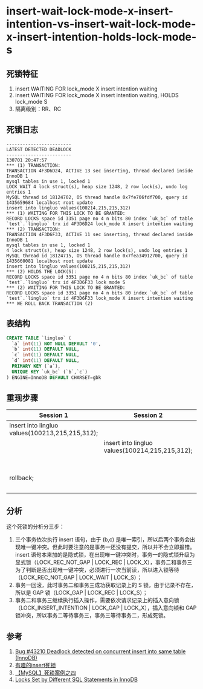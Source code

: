 insert-wait-lock-mode-x-insert-intention-vs-insert-wait-lock-mode-x-insert-intention-holds-lock-mode-s
===

## 死锁特征

1. insert WAITING FOR lock_mode X insert intention waiting
2. insert WAITING FOR lock_mode X insert intention waiting, HOLDS lock_mode S
3. 隔离级别：RR、RC

## 死锁日志

```
------------------------
LATEST DETECTED DEADLOCK
------------------------
130701 20:47:57
*** (1) TRANSACTION:
TRANSACTION 4F3D6D24, ACTIVE 13 sec inserting, thread declared inside InnoDB 1
mysql tables in use 1, locked 1
LOCK WAIT 4 lock struct(s), heap size 1248, 2 row lock(s), undo log entries 1
MySQL thread id 18124702, OS thread handle 0x7fe706fdf700, query id 1435659684 localhost root update
insert into lingluo values(100214,215,215,312)
*** (1) WAITING FOR THIS LOCK TO BE GRANTED:
RECORD LOCKS space id 3351 page no 4 n bits 80 index `uk_bc` of table `test`.`lingluo` trx id 4F3D6D24 lock_mode X insert intention waiting
*** (2) TRANSACTION:
TRANSACTION 4F3D6F33, ACTIVE 11 sec inserting, thread declared inside InnoDB 1
mysql tables in use 1, locked 1
4 lock struct(s), heap size 1248, 2 row lock(s), undo log entries 1
MySQL thread id 18124715, OS thread handle 0x7fea34912700, query id 1435660081 localhost root update
insert into lingluo values(100215,215,215,312)
*** (2) HOLDS THE LOCK(S):
RECORD LOCKS space id 3351 page no 4 n bits 80 index `uk_bc` of table `test`.`lingluo` trx id 4F3D6F33 lock mode S
*** (2) WAITING FOR THIS LOCK TO BE GRANTED:
RECORD LOCKS space id 3351 page no 4 n bits 80 index `uk_bc` of table `test`.`lingluo` trx id 4F3D6F33 lock_mode X insert intention waiting
*** WE ROLL BACK TRANSACTION (2)
```

## 表结构

```sql
CREATE TABLE `lingluo` (
  `a` int(11) NOT NULL DEFAULT '0',
  `b` int(11) DEFAULT NULL,
  `c` int(11) DEFAULT NULL,
  `d` int(11) DEFAULT NULL,
  PRIMARY KEY (`a`),
  UNIQUE KEY `uk_bc` (`b`,`c`)
) ENGINE=InnoDB DEFAULT CHARSET=gbk
```

## 重现步骤

| Session 1 | Session 2 | Session 3 |
| --------- | --------- | --------- |
| insert into lingluo values(100213,215,215,312); |  |  |
|  | insert into lingluo values(100214,215,215,312); |  |
| | | insert into lingluo values(100215,215,215,312); |
| rollback; |||
|||deadlock|

## 分析

这个死锁的分析分三步：

1. 三个事务依次执行 insert 语句，由于 (b,c) 是唯一索引，所以后两个事务会出现唯一键冲突。但此时要注意的是事务一还没有提交，所以并不会立即报错。insert 语句本来加的是隐式锁，在出现唯一键冲突时，事务一的隐式锁升级为显式锁（LOCK_REC_NOT_GAP | LOCK_REC | LOCK_X），事务二和事务三为了判断是否出现唯一键冲突，必须进行一次当前读，所以进入锁等待（LOCK_REC_NOT_GAP | LOCK_WAIT | LOCK_S）；
2. 事务一回滚，此时事务二和事务三成功获取记录上的 S 锁，由于记录不存在，所以是 GAP 锁（LOCK_GAP | LOCK_REC | LOCK_S）；
3. 事务二和事务三继续执行插入操作，需要依次请求记录上的插入意向锁（LOCK_INSERT_INTENTION | LOCK_GAP | LOCK_X），插入意向锁和 GAP 锁冲突，所以事务二等待事务三，事务三等待事务二，形成死锁。

## 参考

1. [Bug #43210	Deadlock detected on concurrent insert into same table (InnoDB)](https://bugs.mysql.com/bug.php?id=43210)
1. [有趣的insert死锁](http://www.cnblogs.com/sunss/p/3166550.html)
1. [【MySQL】死锁案例之四](http://blog.itpub.net/22664653/viewspace-2145092/)
1. [Locks Set by Different SQL Statements in InnoDB](https://dev.mysql.com/doc/refman/5.5/en/innodb-locks-set.html)
